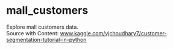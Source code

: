 # mall_customers
Explore mall customers data. <br>
Source with Content: www.kaggle.com/vjchoudhary7/customer-segmentation-tutorial-in-python
